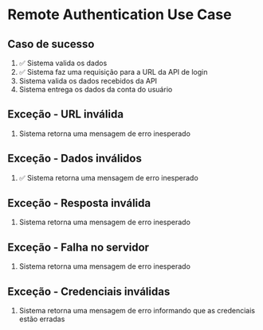 # Remote Authentication Use Case

## Caso de sucesso

1. ✅ Sistema valida os dados
2. ✅ Sistema faz uma requisição para a URL da API de login
3. Sistema valida os dados recebidos da API
4. Sistema entrega os dados da conta do usuário

## Exceção - URL inválida

1. Sistema retorna uma mensagem de erro inesperado

## Exceção - Dados inválidos

1. ✅ Sistema retorna uma mensagem de erro inesperado

## Exceção - Resposta inválida

1. Sistema retorna uma mensagem de erro inesperado

## Exceção - Falha no servidor

1. Sistema retorna uma mensagem de erro inesperado

## Exceção - Credenciais inválidas

1. Sistema retorna uma mensagem de erro informando que as credenciais estão erradas
